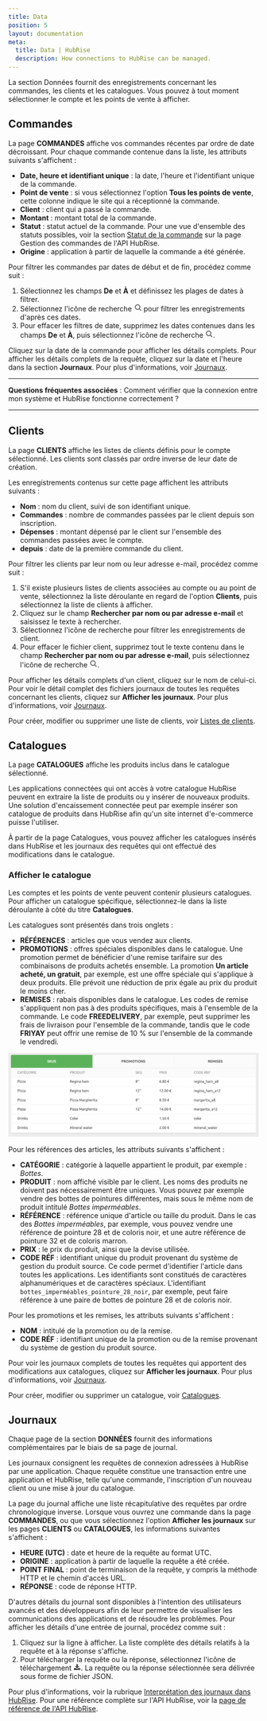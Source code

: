 ```yaml
---
title: Data
position: 5
layout: documentation
meta:
  title: Data | HubRise
  description: How connections to HubRise can be managed.
---
```


La section Données fournit des enregistrements concernant les commandes, les clients et les catalogues. Vous pouvez à tout moment sélectionner le compte et les points de vente à afficher.

## Commandes

La page **COMMANDES** affiche vos commandes récentes par ordre de date décroissant. Pour chaque commande contenue dans la liste, les attributs suivants s'affichent :

- **Date, heure et identifiant unique** : la date, l'heure et l'identifiant unique de la commande.
- **Point de vente** : si vous sélectionnez l'option **Tous les points de vente**, cette colonne indique le site qui a réceptionné la commande.
- **Client** : client qui a passé la commande.
- **Montant** : montant total de la commande.
- **Statut** : statut actuel de la commande. Pour une vue d'ensemble des statuts possibles, voir la section [Statut de la commande](/developers/api/order-management/#order-status) sur la page Gestion des commandes de l'API HubRise.
- **Origine** : application à partir de laquelle la commande a été générée.

Pour filtrer les commandes par dates de début et de fin, procédez comme suit :

1. Sélectionnez les champs **De** et **À** et définissez les plages de dates à filtrer.
1. Sélectionnez l'icône de recherche <InlineImage width="17" height="17">![Icône Rechercher](../images/061-search.png)</InlineImage> pour filtrer les enregistrements d'après ces dates.
1. Pour effacer les filtres de date, supprimez les dates contenues dans les champs **De** et **À**, puis sélectionnez l'icône de recherche <InlineImage width="17" height="17">![Icône Rechercher](../images/061-search.png)</InlineImage>.

Cliquez sur la date de la commande pour afficher les détails complets. Pour afficher les détails complets de la requête, cliquez sur la date et l'heure dans la section **Journaux**. Pour plus d'informations, voir [Journaux](/docs/data/#logs).

---

**Questions fréquentes associées** : <Link to="/docs/faqs/verifier-connexion-entre-mon-systeme-et-hubrise/">Comment vérifier que la connexion entre mon système et HubRise fonctionne correctement ?</Link>

---

## Clients

La page **CLIENTS** affiche les listes de clients définis pour le compte sélectionné. Les clients sont classés par ordre inverse de leur date de création.

Les enregistrements contenus sur cette page affichent les attributs suivants :

- **Nom** : nom du client, suivi de son identifiant unique.
- **Commandes** : nombre de commandes passées par le client depuis son inscription.
- **Dépenses** : montant dépensé par le client sur l'ensemble des commandes passées avec le compte.
- **depuis** : date de la première commande du client.

Pour filtrer les clients par leur nom ou leur adresse e-mail, procédez comme suit :

1. S'il existe plusieurs listes de clients associées au compte ou au point de vente, sélectionnez la liste déroulante en regard de l'option **Clients**, puis sélectionnez la liste de clients à afficher.
1. Cliquez sur le champ **Rechercher par nom ou par adresse e-mail** et saisissez le texte à rechercher.
1. Sélectionnez l'icône de recherche pour filtrer les enregistrements de client.
1. Pour effacer le fichier client, supprimez tout le texte contenu dans le champ **Rechercher par nom ou par adresse e-mail**, puis sélectionnez l'icône de recherche <InlineImage width="17" height="17">![Icône Rechercher](../images/061-search.png)</InlineImage>.

Pour afficher les détails complets d'un client, cliquez sur le nom de celui-ci. Pour voir le détail complet des fichiers journaux de toutes les requêtes concernant les clients, cliquez sur **Afficher les journaux**. Pour plus d'informations, voir [Journaux](/docs/data/#logs).

Pour créer, modifier ou supprimer une liste de clients, voir [Listes de clients](/docs/customer-lists).

## Catalogues

La page **CATALOGUES** affiche les produits inclus dans le catalogue sélectionné.

Les applications connectées qui ont accès à votre catalogue HubRise peuvent en extraire la liste de produits ou y insérer de nouveaux produits. Une solution d'encaissement connectée peut par exemple insérer son catalogue de produits dans HubRise afin qu'un site internet d'e-commerce puisse l'utiliser.

À partir de la page Catalogues, vous pouvez afficher les catalogues insérés dans HubRise et les journaux des requêtes qui ont effectué des modifications dans le catalogue.

### Afficher le catalogue

Les comptes et les points de vente peuvent contenir plusieurs catalogues. Pour afficher un catalogue spécifique, sélectionnez-le dans la liste déroulante à côté du titre **Catalogues**.

Les catalogues sont présentés dans trois onglets :

- **RÉFÉRENCES** : articles que vous vendez aux clients.
- **PROMOTIONS** : offres spéciales disponibles dans le catalogue. Une promotion permet de bénéficier d'une remise tarifaire sur des combinaisons de produits achetés ensemble. La promotion **Un article acheté, un gratuit**, par exemple, est une offre spéciale qui s'applique à deux produits. Elle prévoit une réduction de prix égale au prix du produit le moins cher.
- **REMISES** : rabais disponibles dans le catalogue. Les codes de remise s'appliquent non pas à des produits spécifiques, mais à l'ensemble de la commande. Le code **FREEDELIVERY**, par exemple, peut supprimer les frais de livraison pour l'ensemble de la commande, tandis que le code **FRIYAY** peut offrir une remise de 10 % sur l'ensemble de la commande le vendredi.

![Onglets du catalogue HubRise](../images/053-fr-catalog-tabs.png)

Pour les références des articles, les attributs suivants s'affichent :

- **CATÉGORIE** : catégorie à laquelle appartient le produit, par exemple : _Bottes_.
- **PRODUIT** : nom affiché visible par le client. Les noms des produits ne doivent pas nécessairement être uniques. Vous pouvez par exemple vendre des bottes de pointures différentes, mais sous le même nom de produit intitulé _Bottes imperméables_.
- **RÉFÉRENCE** : référence unique d'article ou taille du produit. Dans le cas des _Bottes imperméables_, par exemple, vous pouvez vendre une référence de pointure 28 et de coloris noir, et une autre référence de pointure 32 et de coloris marron.
- **PRIX** : le prix du produit, ainsi que la devise utilisée.
- **CODE RÉF** : identifiant unique du produit provenant du système de gestion du produit source. Ce code permet d'identifier l'article dans toutes les applications. Les identifiants sont constitués de caractères alphanumériques et de caractères spéciaux. L'identifiant `bottes_imperméables_pointure_28_noir`, par exemple, peut faire référence à une paire de bottes de pointure 28 et de coloris noir.

Pour les promotions et les remises, les attributs suivants s'affichent :

- **NOM** : intitulé de la promotion ou de la remise.
- **CODE RÉF** : identifiant unique de la promotion ou de la remise provenant du système de gestion du produit source.

Pour voir les journaux complets de toutes les requêtes qui apportent des modifications aux catalogues, cliquez sur **Afficher les journaux**. Pour plus d'informations, voir [Journaux](/docs/data/#logs).

Pour créer, modifier ou supprimer un catalogue, voir [Catalogues](/docs/catalog).

## Journaux

Chaque page de la section **DONNÉES** fournit des informations complémentaires par le biais de sa page de journal.

Les journaux consignent les requêtes de connexion adressées à HubRise par une application. Chaque requête constitue une transaction entre une application et HubRise, telle qu'une commande, l'inscription d'un nouveau client ou une mise à jour du catalogue.

La page du journal affiche une liste récapitulative des requêtes par ordre chronologique inverse. Lorsque vous ouvrez une commande dans la page **COMMANDES**, ou que vous sélectionnez l'option **Afficher les journaux** sur les pages **CLIENTS** ou **CATALOGUES**, les informations suivantes s'affichent :

- **HEURE (UTC)** : date et heure de la requête au format UTC.
- **ORIGINE** : application à partir de laquelle la requête a été créée.
- **POINT FINAL** : point de terminaison de la requête, y compris la méthode HTTP et le chemin d'accès URL.
- **RÉPONSE** : code de réponse HTTP.

D'autres détails du journal sont disponibles à l'intention des utilisateurs avancés et des développeurs afin de leur permettre de visualiser les communications des applications et de résoudre les problèmes. Pour afficher les détails d'une entrée de journal, procédez comme suit :

1. Cliquez sur la ligne à afficher. La liste complète des détails relatifs à la requête et à la réponse s'affiche.
1. Pour télécharger la requête ou la réponse, sélectionnez l'icône de téléchargement <InlineImage width="15" height="14">![Icône de téléchargement](../images/058-download.png)</InlineImage>. La requête ou la réponse sélectionnée sera délivrée sous forme de fichier JSON.

Pour plus d'informations, voir la rubrique [Interprétation des journaux dans HubRise](/docs/hubrise-logs). Pour une référence complète sur l'API HubRise, voir la [page de référence de l'API HubRise](/developers/api/general-concepts).
